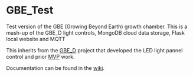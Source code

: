 # GBE_Test
Test version of the GBE (Growing Beyond Earth) growth chamber.  This is a mash-up of the GBE_D light controls, MongoDB cloud data storage, Flask local website and MQTT

This inherits from the [GBE_D](https://github.com/webbhm/GBE-Digital) project that developed the LED light pannel control and prior [MVP](https://github.com/webbhm/mvp) work.

Documentation can be found in the [wiki](https://github.com/webbhm/GBE_T/wiki).
